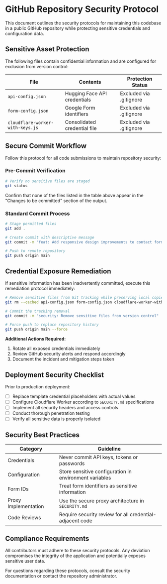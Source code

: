 # GitHub Repository Security Protocol

This document outlines the security protocols for maintaining this codebase in a public GitHub repository while protecting sensitive credentials and configuration data.

## Sensitive Asset Protection

The following files contain confidential information and are configured for exclusion from version control:

| File | Contents | Protection Status |
|------|----------|------------------|
| `api-config.json` | Hugging Face API credentials | Excluded via .gitignore |
| `form-config.json` | Google Form identifiers | Excluded via .gitignore |
| `cloudflare-worker-with-keys.js` | Consolidated credential file | Excluded via .gitignore |

## Secure Commit Workflow

Follow this protocol for all code submissions to maintain repository security:

### Pre-Commit Verification

```bash
# Verify no sensitive files are staged
git status
```

Confirm that none of the files listed in the table above appear in the "Changes to be committed" section of the output.

### Standard Commit Process

```bash
# Stage permitted files
git add .

# Create commit with descriptive message
git commit -m "feat: Add responsive design improvements to contact form"

# Push to remote repository
git push origin main
```

## Credential Exposure Remediation

If sensitive information has been inadvertently committed, execute this remediation protocol immediately:

```bash
# Remove sensitive files from Git tracking while preserving local copies
git rm --cached api-config.json form-config.json cloudflare-worker-with-keys.js

# Commit the tracking removal
git commit -m "security: Remove sensitive files from version control"

# Force push to replace repository history
git push origin main --force
```

**Additional Actions Required:**
1. Rotate all exposed credentials immediately
2. Review GitHub security alerts and respond accordingly
3. Document the incident and mitigation steps taken

## Deployment Security Checklist

Prior to production deployment:

- [ ] Replace template credential placeholders with actual values
- [ ] Configure Cloudflare Worker according to `SECURITY.md` specifications
- [ ] Implement all security headers and access controls
- [ ] Conduct thorough penetration testing
- [ ] Verify all sensitive data is properly isolated

## Security Best Practices

| Category | Guideline |
|----------|-----------|
| Credentials | Never commit API keys, tokens or passwords |
| Configuration | Store sensitive configuration in environment variables |
| Form IDs | Treat form identifiers as sensitive information |
| Proxy Implementation | Use the secure proxy architecture in `SECURITY.md` |
| Code Reviews | Require security review for all credential-adjacent code |

## Compliance Requirements

All contributors must adhere to these security protocols. Any deviation compromises the integrity of the application and potentially exposes sensitive user data.

For questions regarding these protocols, consult the security documentation or contact the repository administrator.